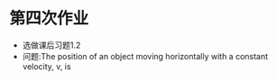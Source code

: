 # 第四次作业
* 选做课后习题1.2
* 问题:The position of an object moving horizontally with a constant velocity, v, is
 
